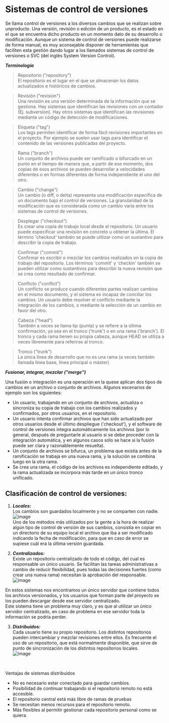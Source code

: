 # Sistemas de control de versiones

Se llama control de versiones a los diversos cambios que se realizan sobre unproducto. Una versión, revisión o edición de un producto, es el estado en el que se encuentra dicho producto en un momento dato de su desarrollo o modificación. Aunque un sistema de control de versiones puede realizarse de forma manual, es muy aconsejable disponer de herramientas que faciliten
esta gestión dando lugar a los llamados sistemas de control de versiones o SVC (del inglés
System Version Control).

***Terminología*** 
> Repositorio ("repository") <br>
El repositorio es el lugar en el que se almacenan los datos actualizados e históricos de cambios.

> Revisión ("revision")<br>
Una revisión es una versión determinada de la información que se gestiona. Hay sistemas que identifican las revisiones con un contador (Ej. subversion). Hay otros sistemas que identifican las revisiones mediante un código de detección de modificaciones.

> Etiqueta ("tag")<br>
Los tags permiten identificar de forma fácil revisiones importantes en el proyecto. Por ejemplo se suelen usar tags para identificar el contenido de las versiones publicadas del proyecto.

> Rama ("branch")<br>
Un conjunto de archivos puede ser ramificado o bifurcado en un punto en el tiempo de manera que, a partir de ese momento, dos copias de esos archivos se pueden desarrollar a velocidades diferentes o en formas diferentes de forma independiente el uno del otro.

> Cambio ("change")<br>
Un cambio (o diff, o delta) representa una modificación específica de un documento bajo el control de versiones. La granularidad de la modificación que es considerada como un cambio varía entre los sistemas de control de versiones.

> Desplegar ("checkout")<br>
Es crear una copia de trabajo local desde el repositorio. Un usuario puede especificar una revisión en concreto u obtener la última. El término 'checkout' también se puede utilizar como un sustantivo para describir la copia de trabajo.

> Confirmar ("commit")<br>
Confirmar es escribir o mezclar los cambios realizados en la copia de trabajo del repositorio. Los términos 'commit' y 'checkin' también se pueden utilizar como sustantivos para describir la nueva revisión que se crea como resultado de confirmar.

> Conflicto ("conflict")<br>
Un conflicto se produce cuando diferentes partes realizan cambios en el mismo documento, y el sistema es incapaz de conciliar los cambios. Un usuario debe resolver el conflicto mediante la integración de los cambios, o mediante la selección de un cambio en favor del otro.

> Cabeza ("head")<br>
También a veces se llama tip (punta) y se refiere a la última confirmación, ya sea en el tronco ('trunk') o en una rama ('branch'). El tronco y cada rama tienen su propia cabeza, aunque HEAD se utiliza a veces libremente para referirse al tronco.

> Tronco ("trunk")<br>
La única línea de desarrollo que no es una rama (a veces también llamada línea base, línea principal o máster).

***Fusionar, integrar, mezclar ("merge")*** 

Una fusión o integración es una operación en la quese aplican dos tipos de cambios en un archivo o conjunto de archivos. Algunos escenarios de ejemplo son los siguientes:<br>
- Un usuario, trabajando en un conjunto de archivos, actualiza o sincroniza su copia de trabajo con los cambios realizados y confirmados, por otros usuarios, en el repositorio.
- Un usuario intenta confirmar archivos que han sido actualizado por otros usuarios desde el último despliegue ('checkout'), y el software de control de versiones integra automáticamente los archivos (por lo general, después de
preguntarle al usuario si se debe proceder con la integración automática, y en algunos casos sólo se hace si la fusión puede ser clara y razonablemente resuelta).
- Un conjunto de archivos se bifurca, un problema que existía antes de la ramificación se trabaja en una nueva rama, y la solución se combina luego en la otra rama.
- Se crea una rama, el código de los archivos es independiente editado, y la rama actualizada se incorpora más tarde en un único tronco unificado.

## Clasificación de control de versiones:
1. ***Locales:*** <br>
Los cambios son guardados localmente y no se comparten con nadie.
![image](https://user-images.githubusercontent.com/30872921/132261493-be59ee1b-060e-4c0e-b4fb-050ddd210b89.png) <br>
Uno de los métodos más utilizados por la gente a la hora de realizar algún tipo de control de versión de sus cambios, consistía en copiar en un directorio de su equipo local el archivo que iba a ser modificado indicando la fecha de modificación, para que en caso de error se supiese cuál era la última versión guardada.
   
2. ***Centralizados:***<br>
Existe un repositorio centralizado de todo el código, del cual es responsable un único usuario. Se facilitan las tareas administrativas a cambio de reducir   flexibilidad, pues todas las decisiones fuertes (como crear una nueva rama) necesitan la aprobación del responsable.<br>
![image](https://user-images.githubusercontent.com/30872921/132262098-67596b57-cfd5-43ec-95d2-c8a483d39b91.png)<br>

En estos sistemas nos encontramos un único servidor que contiene todos los archivos versionados, y los usuarios que forman parte del proyecto se los pueden descargar desde ese servidor centralizado.<br>
Este sistema tiene un problema muy claro, y es que al utilizar un único servidor centralizado, en caso de problema en ese servidor toda la información se podría perder.

3. ***Distribuidos:*** <br>
Cada usuario tiene su propio repositorio. Los distintos repositorios pueden intercambiar y mezclar revisiones entre ellos. Es frecuente el uso de un repositorio, que está normalmente disponible, que sirve de punto de sincronización de los distintos repositorios locales. <br>
![image](https://user-images.githubusercontent.com/30872921/132262712-ec1c41db-094b-437d-90ee-dce1540b1ea1.png)
<br>

Ventajas de sistemas distribuidos

- No es necesario estar conectado para guardar cambios.
- Posibilidad de continuar trabajando si el repositorio remoto no está accesible.
- El repositorio central está más libre de ramas de pruebas
- Se necesitan menos recursos para el repositorio remoto.
- Más flexibles al permitir gestionar cada repositorio personal como se quiera.

